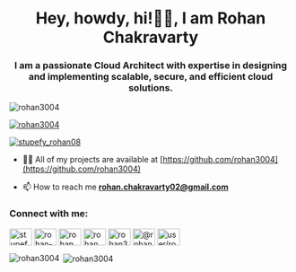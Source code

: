 <h1 align="center">Hey, howdy, hi!👋🏼, I am Rohan Chakravarty</h1>
<h3 align="center">I am a passionate Cloud Architect with expertise in designing and implementing scalable, secure, and efficient cloud solutions.</h3>

<p align="left"> <img src="https://komarev.com/ghpvc/?username=rohan3004&label=Profile%20views&color=0e75b6&style=flat" alt="rohan3004" /> </p>

<p align="left"> <a href="https://github.com/ryo-ma/github-profile-trophy"><img src="https://github-profile-trophy.vercel.app/?username=rohan3004" alt="rohan3004" /></a> </p>

<p align="left"> <a href="https://twitter.com/stupefy_rohan08" target="blank"><img src="https://img.shields.io/twitter/follow/stupefy_rohan08?logo=twitter&style=for-the-badge" alt="stupefy_rohan08" /></a> </p>

- 👨‍💻 All of my projects are available at [https://github.com/rohan3004](https://github.com/rohan3004)

- 📫 How to reach me **rohan.chakravarty02@gmail.com**

<h3 align="left">Connect with me:</h3>
<p align="left">
<a href="https://twitter.com/stupefy_rohan08" target="blank"><img align="center" src="https://raw.githubusercontent.com/rahuldkjain/github-profile-readme-generator/master/src/images/icons/Social/twitter.svg" alt="stupefy_rohan08" height="30" width="40" /></a>
<a href="https://linkedin.com/in/rohan-chakravarty" target="blank"><img align="center" src="https://raw.githubusercontent.com/rahuldkjain/github-profile-readme-generator/master/src/images/icons/Social/linked-in-alt.svg" alt="rohan-chakravarty" height="30" width="40" /></a>
<a href="https://instagram.com/rohan.chakravarty" target="blank"><img align="center" src="https://raw.githubusercontent.com/rahuldkjain/github-profile-readme-generator/master/src/images/icons/Social/instagram.svg" alt="rohan.chakravarty" height="30" width="40" /></a>
<a href="https://www.hackerrank.com/rohan_chakravar1" target="blank"><img align="center" src="https://raw.githubusercontent.com/rahuldkjain/github-profile-readme-generator/master/src/images/icons/Social/hackerrank.svg" alt="rohan_chakravar1" height="30" width="40" /></a>
<a href="https://www.leetcode.com/rohan3004" target="blank"><img align="center" src="https://raw.githubusercontent.com/rahuldkjain/github-profile-readme-generator/master/src/images/icons/Social/leet-code.svg" alt="rohan3004" height="30" width="40" /></a>
<a href="https://www.hackerearth.com/@rohan3004" target="blank"><img align="center" src="https://raw.githubusercontent.com/rahuldkjain/github-profile-readme-generator/master/src/images/icons/Social/hackerearth.svg" alt="@rohan3004" height="30" width="40" /></a>
<a href="https://auth.geeksforgeeks.org/user/user/rohan3004" target="blank"><img align="center" src="https://raw.githubusercontent.com/rahuldkjain/github-profile-readme-generator/master/src/images/icons/Social/geeks-for-geeks.svg" alt="user/rohan3004" height="30" width="40" /></a>
</p>

<!-- <h3 align="left">Languages and Tools:</h3>
<p align="left"> <a href="https://aws.amazon.com" target="_blank" rel="noreferrer"> <img src="https://raw.githubusercontent.com/devicons/devicon/master/icons/amazonwebservices/amazonwebservices-original-wordmark.svg" alt="aws" width="40" height="40"/> </a> <a href="https://azure.microsoft.com/en-in/" target="_blank" rel="noreferrer"> <img src="https://www.vectorlogo.zone/logos/microsoft_azure/microsoft_azure-icon.svg" alt="azure" width="40" height="40"/> </a> <a href="https://www.gnu.org/software/bash/" target="_blank" rel="noreferrer"> <img src="https://www.vectorlogo.zone/logos/gnu_bash/gnu_bash-icon.svg" alt="bash" width="40" height="40"/> </a> <a href="https://www.cprogramming.com/" target="_blank" rel="noreferrer"> <img src="https://raw.githubusercontent.com/devicons/devicon/master/icons/c/c-original.svg" alt="c" width="40" height="40"/> </a> <a href="https://www.w3schools.com/cpp/" target="_blank" rel="noreferrer"> <img src="https://raw.githubusercontent.com/devicons/devicon/master/icons/cplusplus/cplusplus-original.svg" alt="cplusplus" width="40" height="40"/> </a> <a href="https://www.docker.com/" target="_blank" rel="noreferrer"> <img src="https://raw.githubusercontent.com/devicons/devicon/master/icons/docker/docker-original-wordmark.svg" alt="docker" width="40" height="40"/> </a> <a href="https://cloud.google.com" target="_blank" rel="noreferrer"> <img src="https://www.vectorlogo.zone/logos/google_cloud/google_cloud-icon.svg" alt="gcp" width="40" height="40"/> </a> <a href="https://git-scm.com/" target="_blank" rel="noreferrer"> <img src="https://www.vectorlogo.zone/logos/git-scm/git-scm-icon.svg" alt="git" width="40" height="40"/> </a> <a href="https://www.java.com" target="_blank" rel="noreferrer"> <img src="https://raw.githubusercontent.com/devicons/devicon/master/icons/java/java-original.svg" alt="java" width="40" height="40"/> </a> <a href="https://kubernetes.io" target="_blank" rel="noreferrer"> <img src="https://www.vectorlogo.zone/logos/kubernetes/kubernetes-icon.svg" alt="kubernetes" width="40" height="40"/> </a> <a href="https://www.linux.org/" target="_blank" rel="noreferrer"> <img src="https://raw.githubusercontent.com/devicons/devicon/master/icons/linux/linux-original.svg" alt="linux" width="40" height="40"/> </a> <a href="https://www.photoshop.com/en" target="_blank" rel="noreferrer"> <img src="https://raw.githubusercontent.com/devicons/devicon/master/icons/photoshop/photoshop-line.svg" alt="photoshop" width="40" height="40"/> </a> <a href="https://www.python.org" target="_blank" rel="noreferrer"> <img src="https://raw.githubusercontent.com/devicons/devicon/master/icons/python/python-original.svg" alt="python" width="40" height="40"/> </a> </p> -->

<p><img align="left" src="https://github-readme-stats.vercel.app/api/top-langs?username=rohan3004&show_icons=true&locale=en&layout=compact" alt="rohan3004" /></p>

<p>&nbsp;<img align="center" src="https://github-readme-stats.vercel.app/api?username=rohan3004&show_icons=true&locale=en" alt="rohan3004" /></p>

<!-- <p><img align="center" src="https://github-readme-streak-stats.herokuapp.com/?user=rohan3004&" alt="rohan3004" /></p> -->

